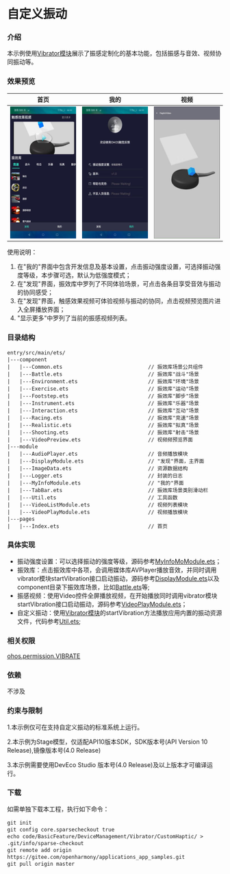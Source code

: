 # 自定义振动

### 介绍

本示例使用[Vibrator模块](https://gitee.com/openharmony/docs/blob/master/zh-cn/application-dev/reference/apis/js-apis-vibrator.md)展示了振感定制化的基本功能，包括振感与音效、视频协同振动等。

### 效果预览
| 首页                                     | 我的                                    | 视频                                       |
|----------------------------------------|---------------------------------------|------------------------------------------|
| ![home](screenshots/devices/home.jpeg) | ![play1](screenshots/devices/my.jpeg) | ![play1](screenshots/devices/video.jpeg) |

使用说明：
1. 在"我的"界面中包含开发信息及基本设置，点击振动强度设置，可选择振动强度等级，本步骤可选，默认为低强度模式；
2. 在"发现"界面，振效库中罗列了不同体验场景，可点击各条目享受音效与振动的协同感受；
3. 在"发现"界面，触感效果视频可体验视频与振动的协同，点击视频预览图片进入全屏播放界面；
4. "显示更多"中罗列了当前的振感视频列表。

### 目录结构
```
entry/src/main/ets/
|---component
|   |---Common.ets                            // 振效库场景公共组件
|   |---Battle.ets                            // 振效库"战斗"场景
|   |---Environment.ets                       // 振效库"环境"场景
|   |---Exercise.ets                          // 振效库"运动"场景
|   |---Footstep.ets                          // 振效库"脚步"场景
|   |---Instrument.ets                        // 振效库"乐器"场景
|   |---Interaction.ets                       // 振效库"互动"场景
|   |---Racing.ets                            // 振效库"竞速"场景
|   |---Realistic.ets                         // 振效库"拟真"场景
|   |---Shooting.ets                          // 振效库"射击"场景
|   |---VideoPreview.ets                      // 视频频预览界面
|---module
|   |---AudioPlayer.ets                       // 音频播放模块
|   |---DisplayModule.ets                     // "发现"界面，主界面
|   |---ImageData.ets                         // 资源数据结构
|   |---Logger.ets                            // 封装的日志
|   |---MyInfoModule.ets                      // "我的"界面
|   |---TabBar.ets                            // 振效库场景类别滑动栏
|   |---Util.ets                              // 工具函数
|   |---VideoListModule.ets                   // 视频列表模块
|   |---VideoPlayModule.ets                   // 视频播放模块
|---pages                                  
|   |---Index.ets                             // 首页
```
### 具体实现
+ 振动强度设置：可以选择振动的强度等级，源码参考[MyInfoMoModule.ets](entry/src/main/ets/module/MyInfoModule.ets)；
+ 振效库：点击振效库中各项，会调用媒体库AVPlayer播放音效，并同时调用vibrator模块startVibration接口启动振动，源码参考[DisplayModule.ets](entry/src/main/ets/module/DisplayModule.ets)以及component目录下振效库场景，比如[Battle.ets](entry/src/main/ets/component/Battle.ets)等;
+ 振感视频：使用Video控件全屏播放视频，在开始播放同时调用vibrator模块startVibration接口启动振动，源码参考[VideoPlayModule.ets](entry/src/main/ets//module/VideoPlayModule.ets)；
+ 自定义振动：使用[Vibrator模块](https://gitee.com/openharmony/docs/blob/master/zh-cn/application-dev/reference/apis/js-apis-vibrator.md)的startVibration方法播放应用内置的振动资源文件，代码参考[Util.ets](entry/src/main/ets/module/Util.ets);

### 相关权限

[ohos.permission.VIBRATE](https://gitee.com/openharmony/docs/blob/master/zh-cn/application-dev/security/permission-list.md#ohospermissionvibrate)

### 依赖
不涉及

### 约束与限制

1.本示例仅可在支持自定义振动的标准系统上运行。

2.本示例为Stage模型，仅适配API10版本SDK，SDK版本号(API Version 10 Release),镜像版本号(4.0 Release)

3.本示例需要使用DevEco Studio 版本号(4.0 Release)及以上版本才可编译运行。

### 下载
如需单独下载本工程，执行如下命令：
```
git init
git config core.sparsecheckout true
echo code/BasicFeature/DeviceManagement/Vibrator/CustomHaptic/ > .git/info/sparse-checkout
git remote add origin https://gitee.com/openharmony/applications_app_samples.git
git pull origin master
```
